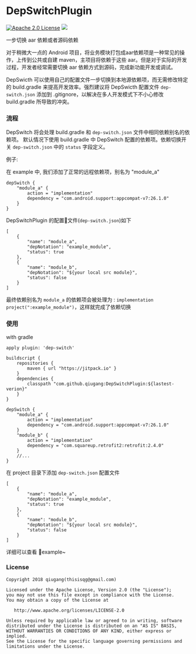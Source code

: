 # DepSwitchPlugin

[![Apache 2.0 License](https://img.shields.io/badge/license-Apache%202.0-blue.svg?style=flat)](http://www.apache.org/licenses/LICENSE-2.0.html) [![](https://jitpack.io/v/qiugang/DepSwitchPlugin.svg)](https://jitpack.io/#qiugang/DepSwitchPlugin)

一步切换 aar 依赖或者源码依赖

对于稍微大一点的 Android 项目，将业务模块打包成aar依赖项是一种常见的操作，上传到公共或自建 maven，主项目将依赖于这些 aar。但是对于实际的开发过程，开发者经常需要切换 aar 依赖方式到源码，完成新功能开发或调试。

DepSwicth 可以使用自己的配置文件一步切换到本地源依赖项，而无需修改特定的 build.gradle 来提高开发效率。强烈建议将 DepSwicth 配置文件 ```dep-switch.json``` 添加到 .gitignore，以解决在多人开发模式下不小心修改 build.gradle 所导致的冲突。

### 流程

DepSwitch 将会处理 build.gradle 和 ```dep-switch.json``` 文件中相同依赖别名的依赖项。
默认情况下使用 build.gradle 中 DepSwitch 配置的依赖项。依赖切换开关 ```dep-switch.json``` 中的 ```status``` 字段定义。

例子:

在 example 中, 我们添加了正常的远程依赖项，别名为 "module_a"
```
depSwitch {
    "module_a" {
        action = "implementation"
        dependency = "com.android.support:appcompat-v7:26.1.0"
    }    
}
```
DepSwitchPlugin 的配置文件(```dep-switch.json```)如下

```
[
    {
        "name": "module_a",
        "depNotation": "example_module",
        "status": true
    },
    {
        "name": "module_b",
        "depNotation": "${your local src module}",
        "status": false
    }
]

```
最终依赖别名为 ```module_a``` 的依赖项会被处理为 : ```implementation project(":example_module")```，这样就完成了依赖切换

### 使用

with gradle
```
apply plugin: 'dep-switch'

buildscript {
    repositories {
        maven { url "https://jitpack.io" }
    }
    dependencies {
        classpath "com.github.qiugang:DepSwitchPlugin:${lastest-verion}"
    }
}

depSwitch {
    "module_a" {
        action = "implementation"
        dependency = "com.android.support:appcompat-v7:26.1.0"
    }
    "module_b" {
        action = "implementation"
        dependency = "com.squareup.retrofit2:retrofit:2.4.0"
    }
    //...
}
```
在 project 目录下添加 ```dep-switch.json``` 配置文件

```
[
    {
        "name": "module_a",
        "depNotation": "example_module",
        "status": true
    },
    {
        "name": "module_b",
        "depNotation": "${your local src module}",
        "status": false
    }
]
```

详细可以查看 example~


### License

    Copyright 2018 qiugang(thisisqg@gmail.com)

    Licensed under the Apache License, Version 2.0 (the "License");
    you may not use this file except in compliance with the License.
    You may obtain a copy of the License at

       http://www.apache.org/licenses/LICENSE-2.0

    Unless required by applicable law or agreed to in writing, software
    distributed under the License is distributed on an "AS IS" BASIS,
    WITHOUT WARRANTIES OR CONDITIONS OF ANY KIND, either express or implied.
    See the License for the specific language governing permissions and
    limitations under the License.
